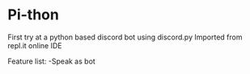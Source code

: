 # Pi-thon

First try at a python based discord bot using discord.py
Imported from repl.it online IDE

Feature list:
-Speak as bot
